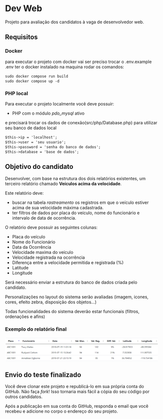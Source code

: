 # Dev Web

Projeto para avaliação dos candidatos à vaga de desenvolvedor web.

## Requisitos

### Docker
para executar o projeto com docker vai ser preciso trocar o .env.example .env ter o docker instalado na maquina rodar os comandos:
```
sudo docker compose run build
sudo docker compose up -d 
```

### PHP local
Para executar o projeto localmente você deve possuir:

- PHP com o módulo _pdo_mysql_ ativo

e precisará trocar os dados de conexão(src/php/Database.php) para utilizar seu banco de dados local 
````
$this->ip = 'localhost';
$this->user = 'seu usuario'; 
$this->password = 'senha do banco de dados';
$this->database = 'base de dados';
````

## Objetivo do candidato

Desenvolver, com base na estrutura dos dois relatórios existentes, um terceiro relatório chamado __Veículos acima da velocidade__.

Este relatório deve:

* buscar na tabela _rastreamento_ os registros em que o veículo estiver acima de sua velocidade máxima cadastrada.
* ter filtros de dados por placa do veículo, nome do funcionário e intervalo de data de ocorrência. 

O relatório deve possuir as seguintes colunas:

- Placa do veículo
- Nome do Funcionário
- Data da Ocorrência
- Velocidade maxima do veículo
- Velocidade registrada na ocorrência
- Diferença entre a velocidade permitida e registrada (%)
- Latitude
- Longitude

Será necessário enviar a estrutura do banco de dados criada pelo candidato.

Personalizações no layout do sistema serão avaliadas (imagem, icones, cores, efeito zebra, disposição dos objetos...)

Todas funcionalidades do sistema deverão estar funcionais (filtros, ordenações e afins)

### Exemplo do relatório final

![Exemplo do relatório final](./exemplo.png)

## Envio do teste finalizado

Você deve clonar este projeto e republicá-lo em sua própria conta do GitHub. Não faça _fork_! Isso tornaria mais fácil a cópia do seu código por outros candidatos.

Após a publicação em sua conta do GitHub, responda o email que você recebeu e adicione no corpo o endereço do seu projeto.
